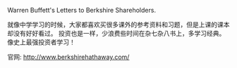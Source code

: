Warren Buffett's Letters to Berkshire Shareholders. 

就像中学学习的时候，大家都喜欢买很多课外的参考资料和习题，但是上课的课本却没有好好看过。
投资也是一样，少浪费些时间在杂七杂八书上，多学习经典。像史上最强投资者学习！

官网:
http://www.berkshirehathaway.com/
